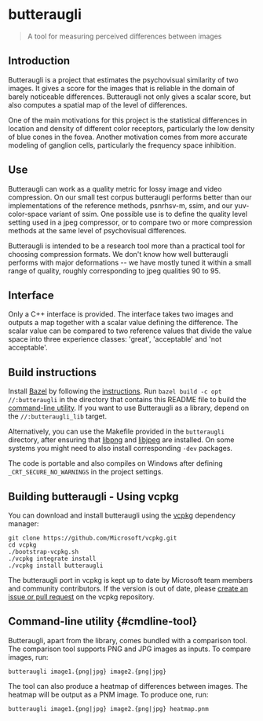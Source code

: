 # butteraugli

> A tool for measuring perceived differences between images

## Introduction

Butteraugli is a project that estimates the psychovisual similarity of two
images. It gives a score for the images that is reliable in the domain of barely
noticeable differences. Butteraugli not only gives a scalar score, but also
computes a spatial map of the level of differences.

One of the main motivations for this project is the statistical differences in
location and density of different color receptors, particularly the low density
of blue cones in the fovea. Another motivation comes from more accurate modeling
of ganglion cells, particularly the frequency space inhibition.

## Use

Butteraugli can work as a quality metric for lossy image and video compression.
On our small test corpus butteraugli performs better than our implementations of
the reference methods, psnrhsv-m, ssim, and our yuv-color-space variant of ssim.
One possible use is to define the quality level setting used in a jpeg
compressor, or to compare two or more compression methods at the same level of
psychovisual differences.

Butteraugli is intended to be a research tool more than a practical tool for
choosing compression formats. We don't know how well butteraugli performs with
major deformations -- we have mostly tuned it within a small range of quality,
roughly corresponding to jpeg qualities 90 to 95.

## Interface

Only a C++ interface is provided. The interface takes two images and outputs a
map together with a scalar value defining the difference. The scalar value can
be compared to two reference values that divide the value space into three
experience classes: 'great', 'acceptable' and 'not acceptable'.

## Build instructions

Install [Bazel](http://bazel.build) by following the
[instructions](https://www.bazel.build/docs/install.html). Run `bazel build -c opt
//:butteraugli` in the directory that contains this README file to build the
[command-line utility](#cmdline-tool). If you want to use Butteraugli as a
library, depend on the `//:butteraugli_lib` target.

Alternatively, you can use the Makefile provided in the `butteraugli` directory,
after ensuring that [libpng](http://www.libpng.org/) and
[libjpeg](http://ijg.org/) are installed. On some systems you might need to also
install corresponding `-dev` packages.

The code is portable and also compiles on Windows after defining
`_CRT_SECURE_NO_WARNINGS` in the project settings.

## Building butteraugli - Using vcpkg

You can download and install butteraugli using the [vcpkg](https://github.com/Microsoft/vcpkg) 
dependency manager:

    git clone https://github.com/Microsoft/vcpkg.git
    cd vcpkg
    ./bootstrap-vcpkg.sh
    ./vcpkg integrate install
    ./vcpkg install butteraugli

The butteraugli port in vcpkg is kept up to date by Microsoft team members and community 
contributors. If the version is out of date, please [create an issue or pull request](https://github.com/Microsoft/vcpkg) 
on the vcpkg repository.

## Command-line utility {#cmdline-tool}

Butteraugli, apart from the library, comes bundled with a comparison tool. The
comparison tool supports PNG and JPG images as inputs. To compare images, run:

```
butteraugli image1.{png|jpg} image2.{png|jpg}
```

The tool can also produce a heatmap of differences between images. The heatmap
will be output as a PNM image. To produce one, run:

```
butteraugli image1.{png|jpg} image2.{png|jpg} heatmap.pnm
```
